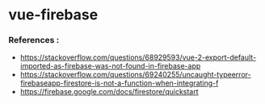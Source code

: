 # vue-firebase

### References :

- https://stackoverflow.com/questions/68929593/vue-2-export-default-imported-as-firebase-was-not-found-in-firebase-app
- https://stackoverflow.com/questions/69240255/uncaught-typeerror-firebaseapp-firestore-is-not-a-function-when-integrating-f
- https://firebase.google.com/docs/firestore/quickstart
